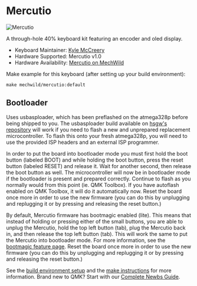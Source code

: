 # Mercutio

![Mercutio](https://i.imgur.com/23J9GqX.jpg)

A through-hole 40% keyboard kit featuring an encoder and oled display.

* Keyboard Maintainer: [Kyle McCreery](https://github.com/kylemccreery)
* Hardware Supported: Mercutio v1.0
* Hardware Availability: [Mercutio on MechWild](https://mechwild.com/product/mercutio/)

Make example for this keyboard (after setting up your build environment):

    make mechwild/mercutio:default
    
## Bootloader
Uses usbasploader, which has been preflashed on the atmega328p before being shipped to you. The usbasploader build available on [hsgw's repository](https://github.com/hsgw/USBaspLoader/tree/plaid) will work if you need to flash a new and unprepared replacement microcontroller. To flash this onto your fresh atmega328p, you will need to use the provided ISP headers and an external ISP programmer.

In order to put the board into bootloader mode you must first hold the boot button (labeled BOOT) and while holding the boot button, press the reset button (labeled RESET) and release it. Wait for another second, then release the boot button as well. The microcontroller will now be in bootloader mode if the bootloader is present and prepared correctly. Continue to flash as you normally would from this point (ie. QMK Toolbox). If you have autoflash enabled on QMK Toolbox, it will do it automatically now. Reset the board once more in order to use the new firmware (you can do this by unplugging and replugging it or by pressing and releasing the reset button.)

By default, Mercutio firmware has bootmagic enabled (lite). This means that instead of holding or pressing either of the small buttons, you are able to unplug the Mercutio, hold the top left button (tab), plug the Mercutio back in, and then release the top left button (tab). This will work the same to put the Mercutio into bootloader mode. For more information, see the [bootmagic feature page](https://beta.docs.qmk.fm/using-qmk/hardware-features/feature_bootmagic). Reset the board once more in order to use the new firmware (you can do this by unplugging and replugging it or by pressing and releasing the reset button.)



See the [build environment setup](https://docs.qmk.fm/#/getting_started_build_tools) and the [make instructions](https://docs.qmk.fm/#/getting_started_make_guide) for more information. Brand new to QMK? Start with our [Complete Newbs Guide](https://docs.qmk.fm/#/newbs).
